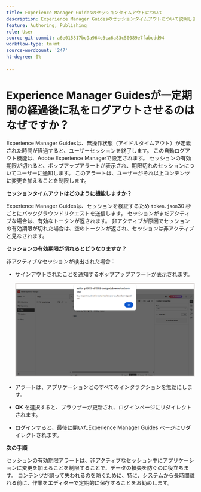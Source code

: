 ```yaml
---
title: Experience Manager Guidesのセッションタイムアウトについて
description: Experience Manager Guidesのセッションタイムアウトについて説明します。
feature: Authoring, Publishing
role: User
source-git-commit: a6e015817bc9a964e3ca6a83c50089e7fabcdd94
workflow-type: tm+mt
source-wordcount: '247'
ht-degree: 0%

---
```


# Experience Manager Guidesが一定期間の経過後に私をログアウトさせるのはなぜですか？

Experience Manager Guidesは、無操作状態（アイドルタイムアウト）が定義された時間が経過すると、ユーザーセッションを終了します。 この自動ログアウト機能は、Adobe Experience Managerで設定されます。 セッションの有効期限が切れると、ポップアップアラートが表示され、期限切れのセッションについてユーザーに通知します。 このアラートは、ユーザーがそれ以上コンテンツに変更を加えることを制限します。

**セッションタイムアウトはどのように機能しますか？**

Experience Manager Guidesは、セッションを検証するため `token.json`30 秒ごとにバックグラウンドリクエストを送信します。 セッションがまだアクティブな場合は、有効なトークンが返されます。 非アクティブが原因でセッションの有効期限が切れた場合は、空のトークンが返され、セッションは非アクティブと見なされます。

**セッションの有効期限が切れるとどうなりますか？**

非アクティブなセッションが検出された場合：

- サインアウトされたことを通知するポップアップアラートが表示されます。

  ![](images/sign-out-prompt.png)

- アラートは、アプリケーションとのすべてのインタラクションを無効にします。

- **OK** を選択すると、ブラウザーが更新され、ログインページにリダイレクトされます。
- ログインすると、最後に開いたExperience Manager Guides ページにリダイレクトされます。

**次の手順**

セッションの有効期限アラートは、非アクティブなセッション中にアプリケーションに変更を加えることを制限することで、データの損失を防ぐのに役立ちます。 コンテンツが誤って失われるのを防ぐために、特に、システムから長時間離れる前に、作業をエディターで定期的に保存することをお勧めします。





